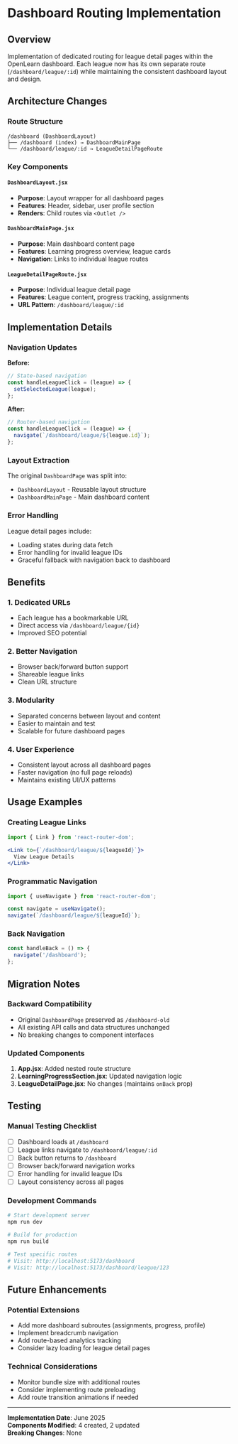 # Dashboard Routing Implementation

## Overview
Implementation of dedicated routing for league detail pages within the OpenLearn dashboard. Each league now has its own separate route (`/dashboard/league/:id`) while maintaining the consistent dashboard layout and design.

## Architecture Changes

### Route Structure
```
/dashboard (DashboardLayout)
├── /dashboard (index) → DashboardMainPage
└── /dashboard/league/:id → LeagueDetailPageRoute
```

### Key Components

#### `DashboardLayout.jsx`
- **Purpose**: Layout wrapper for all dashboard pages
- **Features**: Header, sidebar, user profile section
- **Renders**: Child routes via `<Outlet />`

#### `DashboardMainPage.jsx` 
- **Purpose**: Main dashboard content page
- **Features**: Learning progress overview, league cards
- **Navigation**: Links to individual league routes

#### `LeagueDetailPageRoute.jsx`
- **Purpose**: Individual league detail page
- **Features**: League content, progress tracking, assignments
- **URL Pattern**: `/dashboard/league/:id`

## Implementation Details

### Navigation Updates
**Before:**
```jsx
// State-based navigation
const handleLeagueClick = (league) => {
  setSelectedLeague(league);
};
```

**After:**
```jsx
// Router-based navigation
const handleLeagueClick = (league) => {
  navigate(`/dashboard/league/${league.id}`);
};
```

### Layout Extraction
The original `DashboardPage` was split into:
- `DashboardLayout` - Reusable layout structure
- `DashboardMainPage` - Main dashboard content

### Error Handling
League detail pages include:
- Loading states during data fetch
- Error handling for invalid league IDs
- Graceful fallback with navigation back to dashboard

## Benefits

### 1. **Dedicated URLs**
- Each league has a bookmarkable URL
- Direct access via `/dashboard/league/{id}`
- Improved SEO potential

### 2. **Better Navigation**
- Browser back/forward button support
- Shareable league links
- Clean URL structure

### 3. **Modularity**
- Separated concerns between layout and content
- Easier to maintain and test
- Scalable for future dashboard pages

### 4. **User Experience**
- Consistent layout across all dashboard pages
- Faster navigation (no full page reloads)
- Maintains existing UI/UX patterns

## Usage Examples

### Creating League Links
```jsx
import { Link } from 'react-router-dom';

<Link to={`/dashboard/league/${leagueId}`}>
  View League Details
</Link>
```

### Programmatic Navigation
```jsx
import { useNavigate } from 'react-router-dom';

const navigate = useNavigate();
navigate(`/dashboard/league/${leagueId}`);
```

### Back Navigation
```jsx
const handleBack = () => {
  navigate('/dashboard');
};
```

## Migration Notes

### Backward Compatibility
- Original `DashboardPage` preserved as `/dashboard-old`
- All existing API calls and data structures unchanged
- No breaking changes to component interfaces

### Updated Components
1. **App.jsx**: Added nested route structure
2. **LearningProgressSection.jsx**: Updated navigation logic
3. **LeagueDetailPage.jsx**: No changes (maintains `onBack` prop)

## Testing

### Manual Testing Checklist
- [ ] Dashboard loads at `/dashboard`
- [ ] League links navigate to `/dashboard/league/:id`
- [ ] Back button returns to `/dashboard`
- [ ] Browser back/forward navigation works
- [ ] Error handling for invalid league IDs
- [ ] Layout consistency across all pages

### Development Commands
```bash
# Start development server
npm run dev

# Build for production
npm run build

# Test specific routes
# Visit: http://localhost:5173/dashboard
# Visit: http://localhost:5173/dashboard/league/123
```

## Future Enhancements

### Potential Extensions
- Add more dashboard subroutes (assignments, progress, profile)
- Implement breadcrumb navigation
- Add route-based analytics tracking
- Consider lazy loading for league detail pages

### Technical Considerations
- Monitor bundle size with additional routes
- Consider implementing route preloading
- Add route transition animations if needed

---

**Implementation Date**: June 2025  
**Components Modified**: 4 created, 2 updated  
**Breaking Changes**: None
